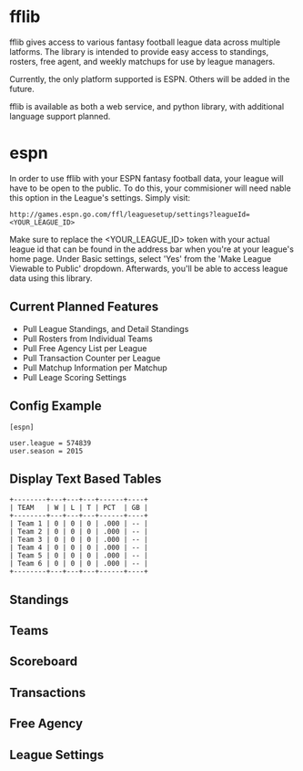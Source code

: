 fflib
=========

fflib gives access to various fantasy football league data across multiple latforms. The library is intended to provide 
easy access to standings, rosters, free agent, and weekly matchups for use by league managers.

Currently, the only platform supported is ESPN. Others will be added in the future.

fflib is available as both a web service, and python library, with additional language support planned.

espn
=========

In order to use fflib with your ESPN fantasy football data, your league will have to be open to the public. To do this,
your commisioner will need nable this option in the League's settings. Simply visit:

    http://games.espn.go.com/ffl/leaguesetup/settings?leagueId=<YOUR_LEAGUE_ID>
    
Make sure to replace the <YOUR_LEAGUE_ID> token with your actual league id that can be found in the address bar when
you're at your league's home page. Under Basic settings, select 'Yes' from the 'Make League Viewable to Public' 
dropdown. Afterwards, you'll be able to access league data using this library.

## Current Planned Features

- Pull League Standings, and Detail Standings
- Pull Rosters from Individual Teams
- Pull Free Agency List per League
- Pull Transaction Counter per League
- Pull Matchup Information per Matchup
- Pull Leage Scoring Settings

## Config Example

    [espn]
    
    user.league = 574839
    user.season = 2015

## Display Text Based Tables

    +--------+---+---+---+------+----+
    | TEAM   | W | L | T | PCT  | GB |
    +--------+---+---+---+------+----+
    | Team 1 | 0 | 0 | 0 | .000 | -- |
    | Team 2 | 0 | 0 | 0 | .000 | -- |
    | Team 3 | 0 | 0 | 0 | .000 | -- |
    | Team 4 | 0 | 0 | 0 | .000 | -- |
    | Team 5 | 0 | 0 | 0 | .000 | -- |
    | Team 6 | 0 | 0 | 0 | .000 | -- |
    +--------+---+---+---+------+----+

## Standings

## Teams

## Scoreboard

## Transactions

## Free Agency

## League Settings
